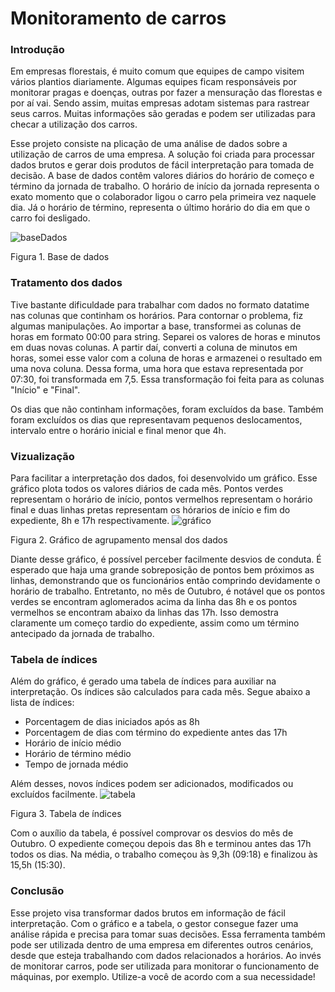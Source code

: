 # Monitoramento de carros

### Introdução
Em empresas florestais, é muito comum que equipes de campo visitem vários plantios diariamente. Algumas equipes ficam responsáveis por monitorar pragas e doenças, outras por fazer a mensuração das florestas e por aí vai. Sendo assim, muitas empresas adotam sistemas para rastrear seus carros. Muitas informações são geradas e podem ser utilizadas para checar a utilização dos carros.

Esse projeto consiste na plicação de uma análise de dados sobre a utilização de carros de uma empresa. A solução foi criada para processar dados brutos e gerar dois produtos de fácil interpretação para tomada de decisão. 
A base de dados contêm valores diários do horário de começo e término da jornada de trabalho. O horário de início da jornada representa o exato momento que o colaborador ligou o carro pela primeira vez naquele dia. Já o horário de término, representa o último horário do dia em que o carro foi desligado.

![baseDados](https://user-images.githubusercontent.com/51482960/81893231-89994880-9583-11ea-818f-ff9b1b7afd80.png)

Figura 1. Base de dados


### Tratamento dos dados
Tive bastante dificuldade para trabalhar com dados no formato datatime nas colunas que continham os horários. Para contornar o problema, fiz algumas manipulações. Ao importar a base, transformei as colunas de horas em formato 00:00 para string. Separei os valores de horas e minutos em duas novas colunas. A partir daí, converti a coluna de minutos em horas, somei esse valor com a coluna de horas e armazenei o resultado em uma nova coluna. Dessa forma, uma hora que estava representada por 07:30, foi transformada em 7,5. Essa transformação foi feita para as colunas "Início" e "Final". 

Os dias que não continham informações, foram excluídos da base. Também foram excluídos os dias que representavam pequenos deslocamentos, intervalo entre o horário inicial e final menor que 4h.  


### Vizualização
Para facilitar a interpretação dos dados, foi desenvolvido um gráfico. Esse gráfico plota todos os valores diários de cada mês. Pontos verdes representam o horário de início, pontos vermelhos representam o horário final e duas linhas pretas representam os hórarios de início e fim do expediente, 8h e 17h respectivamente. 
![gráfico](https://user-images.githubusercontent.com/51482960/81885833-9614a580-9571-11ea-979a-1e85c8602f99.png)

Figura 2. Gráfico de agrupamento mensal dos dados

Diante desse gráfico, é possível perceber facilmente desvios de conduta. É esperado que haja uma grande sobreposição de pontos bem próximos as linhas, demonstrando que os funcionários então comprindo devidamente o horário de trabalho. Entretanto, no mês de Outubro, é notável que os pontos verdes se encontram aglomerados acima da linha das 8h e os pontos vermelhos se encontram abaixo da linhas das 17h. Isso demostra claramente um começo tardio do expediente, assim como um término antecipado da jornada de trabalho.

### Tabela de índices
Além do gráfico, é gerado uma tabela de índices para auxiliar na interpretação. Os índices são calculados para cada mês.
Segue abaixo a lista de índices: 
- Porcentagem de dias iniciados após as 8h
- Porcentagem de dias com término do expediente antes das 17h
- Horário de início médio
- Horário de término médio
- Tempo de jornada médio

Além desses, novos índices podem ser adicionados, modificados ou excluídos facilmente.
![tabela](https://user-images.githubusercontent.com/51482960/81886344-d6285800-9572-11ea-81ad-743079408154.png)

Figura 3. Tabela de índices

Com o auxílio da tabela, é possível comprovar os desvios do mês de Outubro. O expediente começou depois das 8h e terminou antes das 17h todos os dias. Na média, o trabalho começou às 9,3h (09:18) e finalizou às 15,5h (15:30). 

### Conclusão
Esse projeto visa transformar dados brutos em informação de fácil interpretação. Com o gráfico e a tabela, o gestor consegue fazer uma análise rápida e precisa para tomar suas decisões.
Essa ferramenta também pode ser utilizada dentro de uma empresa em diferentes outros cenários, desde que esteja trabalhando com dados relacionados a horários. Ao invés de monitorar carros, pode ser utilizada para monitorar o funcionamento de máquinas, por exemplo.
Utilize-a você de acordo com a sua necessidade!
